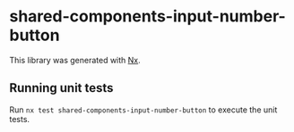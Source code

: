 # shared-components-input-number-button

This library was generated with [Nx](https://nx.dev).

## Running unit tests

Run `nx test shared-components-input-number-button` to execute the unit tests.
